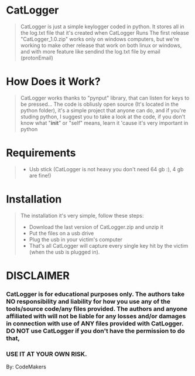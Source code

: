 # CatLogger
> CatLogger is just a simple keylogger coded in python.
> It stores all in the log.txt file that it's created when CatLogger Runs
> The first release "CatLogger_1.0.zip" works only on windows computers, but we're working to make other release that work on both linux or windows, and with more feature like sendind the log.txt file by email (protonEmail)

# How Does it Work?
> CatLogger works thanks to "pynput" library, that can listen for keys to be pressed...
> The code is obliusly open source (It's located in the python folder), it's a simple project that anyone can do, and if you're studing python, I suggest you to take a look at the code, if you don't know what "__init__" or "self" means, learn it 'cause it's very important in python

# Requirements
> - Usb stick (CatLogger is not heavy you don't need 64 gb :), 4 gb are fine!)

# Installation
> The installation it's very simple, follow these steps:
> - Download the last version of CatLogger.zip and unzip it
> - Put the files on a usb drive
> - Plug the usb in your victim's computer
> - That's all
> CatLogger will capture every single key hit by the victim (when the usb is plugged in).

# DISCLAIMER
### CatLogger is for educational purposes only. The authors take NO responsibility and liability for how you use any of the tools/source code/any files provided. The authors and anyone affiliated with will not be liable for any losses and/or damages in connection with use of ANY files provided with CatLogger. DO NOT use CatLogger if you don't have the permission to do that,
### USE IT AT YOUR OWN RISK.

By: CodeMakers
